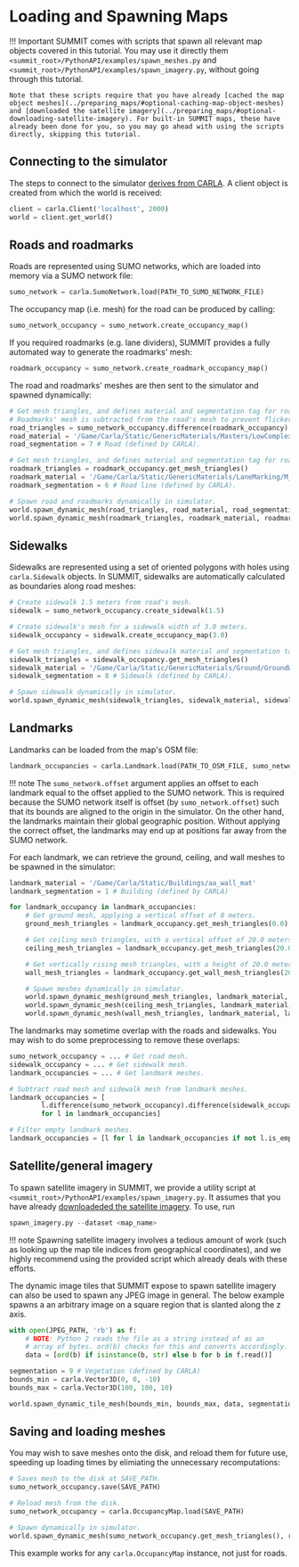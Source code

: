 <h1>Loading and Spawning Maps</h1>

!!! Important
    SUMMIT comes with scripts that spawn all relevant map objects covered in this tutorial. You may use it directly them `<summit_root>/PythonAPI/examples/spawn_meshes.py` and `<summit_root>/PythonAPI/examples/spawn_imagery.py`, without going through this tutorial.

    Note that these scripts require that you have already [cached the map object meshes](../preparing_maps/#optional-caching-map-object-meshes) and [downloaded the satellite imagery](../preparing_maps/#optional-downloading-satellite-imagery). For built-in SUMMIT maps, these have already been done for you, so you may go ahead with using the scripts directly, skipping this tutorial.

## Connecting to the simulator
The steps to connect to the simulator [derives from CARLA](https://carla.readthedocs.io/en/latest/python_api_tutorial/#connecting-and-retrieving-the-world). A client object is created from which the world is received:

```python
client = carla.Client('localhost', 2000)
world = client.get_world()
```

## Roads and roadmarks
Roads are represented using SUMO networks, which are loaded into memory via a SUMO network file:

```python
sumo_network = carla.SumoNetwork.load(PATH_TO_SUMO_NETWORK_FILE)
```

The occupancy map (i.e. mesh) for the road can be produced by calling:

```python
sumo_network_occupancy = sumo_network.create_occupancy_map()
```

If you required roadmarks (e.g. lane dividers), SUMMIT provides a fully automated way to generate the roadmarks' mesh:
```python
roadmark_occupancy = sumo_network.create_roadmark_occupancy_map()
```

The road and roadmarks' meshes are then sent to the simulator and spawned dynamically:

```python
# Get mesh triangles, and defines material and segmentation tag for road.
# Roadmarks' mesh is subtracted from the road's mesh to prevent flickering due to overlaps.
road_triangles = sumo_network_occupancy.difference(roadmark_occupancy).get_mesh_triangles()
road_material = '/Game/Carla/Static/GenericMaterials/Masters/LowComplexity/M_Road1'
road_segmentation = 7 # Road (defined by CARLA).

# Get mesh triangles, and defines material and segmentation tag for roadmarks.
roadmark_triangles = roadmark_occupancy.get_mesh_triangles()
roadmark_material = '/Game/Carla/Static/GenericMaterials/LaneMarking/M_MarkingLane_W'
roadmark_segmentation = 6 # Road line (defined by CARLA).

# Spawn road and roadmarks dynamically in simulator.
world.spawn_dynamic_mesh(road_triangles, road_material, road_segmentation)
world.spawn_dynamic_mesh(roadmark_triangles, roadmark_material, roadmark_segmentation)
```

## Sidewalks
Sidewalks are represented using a set of oriented polygons with holes using `carla.Sidewalk` objects.
In SUMMIT, sidewalks are automatically calculated as boundaries along road meshes:

```python
# Create sidewalk 1.5 meters from road's mesh.
sidewalk = sumo_network_occupancy.create_sidewalk(1.5)

# Create sidewalk's mesh for a sidewalk width of 3.0 meters.
sidewalk_occupancy = sidewalk.create_occupancy_map(3.0)

# Get mesh triangles, and defines sidewalk material and segmentation tag for sidewalk.
sidewalk_triangles = sidewalk_occupancy.get_mesh_triangles()
sidewalk_material = '/Game/Carla/Static/GenericMaterials/Ground/GroundWheatField_Mat'
sidewalk_segmentation = 8 # Sidewalk (defined by CARLA).

# Spawn sidewalk dynamically in simulator.
world.spawn_dynamic_mesh(sidewalk_triangles, sidewalk_material, sidewalk_segmentation)
```


## Landmarks
Landmarks can be loaded from the map's OSM file:

```python
landmark_occupancies = carla.Landmark.load(PATH_TO_OSM_FILE, sumo_network.offset)
```

!!! note
    The `sumo_network.offset` argument applies an offset to each landmark equal to the offset applied to the SUMO network. This is required because the SUMO network itself is offset (by `sumo_network.offset`) such that its bounds are aligned to the origin in the simulator. On the other hand, the landmarks maintain their global geographic position. Without applying the correct offset, the landmarks may end up at positions far away from the SUMO network.

For each landmark, we can retrieve the ground, ceiling, and wall meshes to be spawned in the simulator:

```python
landmark_material = '/Game/Carla/Static/Buildings/aa_wall_mat'
landmark_segmentation = 1 # Building (defined by CARLA)

for landmark_occupancy in landmark_occupancies:
    # Get ground mesh, applying a vertical offset of 0 meters.
    ground_mesh_triangles = landmark_occupancy.get_mesh_triangles(0.0)

    # Get ceiling mesh triangles, with a vertical offset of 20.0 meters.
    ceiling_mesh_triangles = landmark_occupancy.get_mesh_triangles(20.0)

    # Get vertically rising mesh triangles, with a height of 20.0 meters.
    wall_mesh_triangles = landmark_occupancy.get_wall_mesh_triangles(20.0)

    # Spawn meshes dynamically in simulator.
    world.spawn_dynamic_mesh(ground_mesh_triangles, landmark_material, landmark_segmentation)
    world.spawn_dynamic_mesh(ceiling_mesh_triangles, landmark_material, landmark_segmentation)
    world.spawn_dynamic_mesh(wall_mesh_triangles, landmark_material, landmark_segmentation)
```

The landmarks may sometime overlap with the roads and sidewalks. You may wish to do some preprocessing to remove these overlaps:

```python
sumo_network_occupancy = ... # Get road mesh.
sidewalk_occupancy = ... # Get sidewalk mesh.
landmark_occupancies = ... # Get landmark meshes.

# Subtract road mesh and sidewalk mesh from landmark meshes.
landmark_occupancies = [
        l.difference(sumo_network_occupancy).difference(sidewalk_occupancy)
        for l in landmark_occupancies]

# Filter empty landmark meshes.
landmark_occupancies = [l for l in landmark_occupancies if not l.is_empty]
```

## Satellite/general imagery
To spawn satellite imagery in SUMMIT, we provide a utility script at `<summit_root>/PythonAPI/examples/spawn_imagery.py`. It assumes that you have already [downloadeded the satellite imagery](preparing_maps/#optional-downloading-satellite-imagery). To use, run

```python
spawn_imagery.py --dataset <map_name>
```

!!! note
    Spawning satellite imagery involves a tedious amount of work (such as looking up the map tile indices from geographical coordinates), and we highly recommend using the provided script which already deals with these efforts.

The dynamic image tiles that SUMMIT expose to spawn satellite imagery can also be used to spawn any JPEG image in general. The below example spawns a an arbitrary image on a square region that is slanted along the z axis.

```python
with open(JPEG_PATH, 'rb') as f:
    # NOTE: Python 2 reads the file as a string instead of as an
    # array of bytes. ord(b) checks for this and converts accordingly.
    data = [ord(b) if isinstance(b, str) else b for b in f.read()]

segmentation = 9 # Vegetation (defined by CARLA)
bounds_min = carla.Vector3D(0, 0, -10)
bounds_max = carla.Vector3D(100, 100, 10)

world.spawn_dynamic_tile_mesh(bounds_min, bounds_max, data, segmentation)
```

## Saving and loading meshes
You may wish to save meshes onto the disk, and reload them for future use, speeding up loading times by elimiating the unnecessary recomputations:

```python
# Saves mesh to the disk at SAVE_PATH.
sumo_network_occupancy.save(SAVE_PATH)

# Reload mesh from the disk.
sumo_network_occupancy = carla.OccupancyMap.load(SAVE_PATH)

# Spawn dynamically in simulator.
world.spawn_dynamic_mesh(sumo_network_occupancy.get_mesh_triangles(), road_material, road_segmentation)
```

This example works for any `carla.OccupancyMap` instance, not just for roads.
